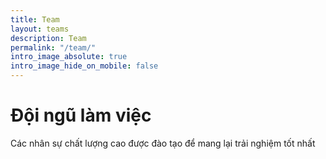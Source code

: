 ```yaml
---
title: Team
layout: teams
description: Team
permalink: "/team/"
intro_image_absolute: true
intro_image_hide_on_mobile: false
---
```


# Đội ngũ làm việc

Các nhân sự chất lượng cao được đào tạo để mang lại trải nghiệm tốt nhất
